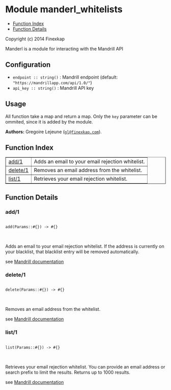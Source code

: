 

# Module manderl_whitelists #
* [Function Index](#index)
* [Function Details](#functions)

Copyright (c) 2014 Finexkap

Manderl is a module for interacting with the Mandrill API

## Configuration

* `endpoint :: string()` : Mandrill endpoint (default: `"https://mandrillapp.com/api/1.0/"`)
* `api_key :: string()` : Mandrill API key

## Usage

All function take a map and return a map. Only the <code>key</code> parameter can be ommited, since it is added by the module.


__Authors:__ Gregoire Lejeune ([`gl@finexkap.com`](mailto:gl@finexkap.com)).
<a name="index"></a>

## Function Index ##


<table width="100%" border="1" cellspacing="0" cellpadding="2" summary="function index"><tr><td valign="top"><a href="#add-1">add/1</a></td><td>
Adds an email to your email rejection whitelist.</td></tr><tr><td valign="top"><a href="#delete-1">delete/1</a></td><td>
Removes an email address from the whitelist.</td></tr><tr><td valign="top"><a href="#list-1">list/1</a></td><td>
Retrieves your email rejection whitelist.</td></tr></table>


<a name="functions"></a>

## Function Details ##

<a name="add-1"></a>

### add/1 ###


<pre><code>
add(Params::#{}) -&gt; #{}
</code></pre>
<br />



Adds an email to your email rejection whitelist. If the address is currently on your blacklist, that blacklist entry will be removed automatically.


see [Mandrill documentation](https://mandrillapp.com/api/docs/whitelists.JSON.html#method=add)
<a name="delete-1"></a>

### delete/1 ###


<pre><code>
delete(Params::#{}) -&gt; #{}
</code></pre>
<br />



Removes an email address from the whitelist.


see [Mandrill documentation](https://mandrillapp.com/api/docs/whitelists.JSON.html#method=delete)
<a name="list-1"></a>

### list/1 ###


<pre><code>
list(Params::#{}) -&gt; #{}
</code></pre>
<br />



Retrieves your email rejection whitelist. You can provide an email address or search prefix to limit the results. Returns up to 1000 results.


see [Mandrill documentation](https://mandrillapp.com/api/docs/whitelists.JSON.html#method=list)
